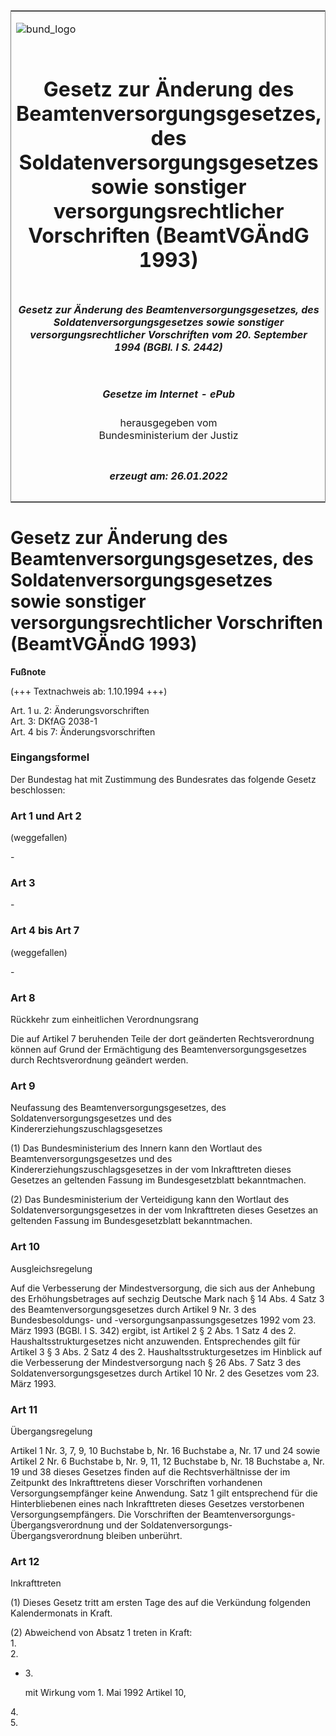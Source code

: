 <span id="DECKBLATT.html"></span>

<table border="0" frame="border" width="100%">

<tr valign="top">

<td align="left">

![bund\_logo](BfJ_2021_Web_de_de.gif)

</td>

<td align="right">

 

</td>

</tr>

<tr align="center" valign="middle">

<td colspan="2">

# Gesetz zur Änderung des Beamtenversorgungsgesetzes, des Soldatenversorgungsgesetzes sowie sonstiger versorgungsrechtlicher Vorschriften (BeamtVGÄndG 1993)

</td>

</tr>

<tr align="center" valign="middle">

<td colspan="2">

##### Gesetz zur Änderung des Beamtenversorgungsgesetzes, des Soldatenversorgungsgesetzes sowie sonstiger versorgungsrechtlicher Vorschriften vom 20. September 1994 (BGBl. I S. 2442)

</td>

</tr>

<tr align="center" valign="middle">

<td colspan="2">

  
  

##### Gesetze im Internet - ePub  
  
herausgegeben vom  
Bundesministerium der Justiz

</td>

</tr>

<tr align="center" valign="bottom">

<td colspan="2">

  
  

##### erzeugt am: 26.01.2022

</td>

</tr>

</table>

<span id="BJNR244200994.html"></span>

# Gesetz zur Änderung des Beamtenversorgungsgesetzes, des Soldatenversorgungsgesetzes sowie sonstiger versorgungsrechtlicher Vorschriften (BeamtVGÄndG 1993)

<div>

  
**Fußnote**

<div class="jnhtml">

<div>

<div class="jurAbsatz">

(+++ Textnachweis ab: 1.10.1994 +++)  
  
Art. 1 u. 2: Änderungsvorschriften  
Art. 3: DKfAG 2038-1  
Art. 4 bis 7: Änderungsvorschriften

</div>

</div>

</div>

</div>

<span id="BJNR244200994BJNE000100320.html"></span>

### Eingangsformel  

<div>

<div class="jnhtml">

<div>

<div class="jurAbsatz">

Der Bundestag hat mit Zustimmung des Bundesrates das folgende Gesetz
beschlossen:

</div>

</div>

</div>

</div>

<span id="BJNR244200994BJNE000200320.html"></span>

### Art 1 und Art 2  
(weggefallen)

<div>

<div class="jnhtml">

<div>

<div class="jurAbsatz">

\-

</div>

</div>

</div>

</div>

<span id="BJNR244200994BJNE000300320.html"></span>

### Art 3  

<div>

<div class="jnhtml">

<div>

<div class="jurAbsatz">

\-

</div>

</div>

</div>

</div>

<span id="BJNR244200994BJNE000400320.html"></span>

### Art 4 bis Art 7  
(weggefallen)

<div>

<div class="jnhtml">

<div>

<div class="jurAbsatz">

\-

</div>

</div>

</div>

</div>

<span id="BJNR244200994BJNE000500320.html"></span>

### Art 8  
Rückkehr zum einheitlichen Verordnungsrang

<div>

<div class="jnhtml">

<div>

<div class="jurAbsatz">

Die auf Artikel 7 beruhenden Teile der dort geänderten Rechtsverordnung
können auf Grund der Ermächtigung des Beamtenversorgungsgesetzes durch
Rechtsverordnung geändert werden.

</div>

</div>

</div>

</div>

<span id="BJNR244200994BJNE000600320.html"></span>

### Art 9  
Neufassung des Beamtenversorgungsgesetzes, des Soldatenversorgungsgesetzes und des Kindererziehungszuschlagsgesetzes

<div>

<div class="jnhtml">

<div>

<div class="jurAbsatz">

(1) Das Bundesministerium des Innern kann den Wortlaut des
Beamtenversorgungsgesetzes und des Kindererziehungszuschlagsgesetzes in
der vom Inkrafttreten dieses Gesetzes an geltenden Fassung im
Bundesgesetzblatt bekanntmachen.

</div>

<div class="jurAbsatz">

(2) Das Bundesministerium der Verteidigung kann den Wortlaut des
Soldatenversorgungsgesetzes in der vom Inkrafttreten dieses Gesetzes an
geltenden Fassung im Bundesgesetzblatt bekanntmachen.

</div>

</div>

</div>

</div>

<span id="BJNR244200994BJNE000700320.html"></span>

### Art 10  
Ausgleichsregelung

<div>

<div class="jnhtml">

<div>

<div class="jurAbsatz">

Auf die Verbesserung der Mindestversorgung, die sich aus der Anhebung
des Erhöhungsbetrages auf sechzig Deutsche Mark nach § 14 Abs. 4 Satz 3
des Beamtenversorgungsgesetzes durch Artikel 9 Nr. 3 des
Bundesbesoldungs- und -versorgungsanpassungsgesetzes 1992 vom 23. März
1993 (BGBl. I S. 342) ergibt, ist Artikel 2 § 2 Abs. 1 Satz 4 des 2.
Haushaltsstrukturgesetzes nicht anzuwenden. Entsprechendes gilt für
Artikel 3 § 3 Abs. 2 Satz 4 des 2. Haushaltsstrukturgesetzes im Hinblick
auf die Verbesserung der Mindestversorgung nach § 26 Abs. 7 Satz 3 des
Soldatenversorgungsgesetzes durch Artikel 10 Nr. 2 des Gesetzes vom 23.
März 1993.

</div>

</div>

</div>

</div>

<span id="BJNR244200994BJNE000800320.html"></span>

### Art 11  
Übergangsregelung

<div>

<div class="jnhtml">

<div>

<div class="jurAbsatz">

Artikel 1 Nr. 3, 7, 9, 10 Buchstabe b, Nr. 16 Buchstabe a, Nr. 17 und 24
sowie Artikel 2 Nr. 6 Buchstabe b, Nr. 9, 11, 12 Buchstabe b, Nr. 18
Buchstabe a, Nr. 19 und 38 dieses Gesetzes finden auf die
Rechtsverhältnisse der im Zeitpunkt des Inkrafttretens dieser
Vorschriften vorhandenen Versorgungsempfänger keine Anwendung. Satz 1
gilt entsprechend für die Hinterbliebenen eines nach Inkrafttreten
dieses Gesetzes verstorbenen Versorgungsempfängers. Die Vorschriften der
Beamtenversorgungs-Übergangsverordnung und der
Soldatenversorgungs-Übergangsverordnung bleiben unberührt.

</div>

</div>

</div>

</div>

<span id="BJNR244200994BJNE000900320.html"></span>

### Art 12  
Inkrafttreten

<div>

<div class="jnhtml">

<div>

<div class="jurAbsatz">

(1) Dieses Gesetz tritt am ersten Tage des auf die Verkündung folgenden
Kalendermonats in Kraft.

</div>

<div class="jurAbsatz">

(2) Abweichend von Absatz 1 treten in Kraft:  
1\.  
2\.

  - 3\.
    
    <div style="">
    
    mit Wirkung vom 1. Mai 1992 Artikel 10,
    
    </div>

4\.  
5\.

</div>

</div>

</div>

</div>
